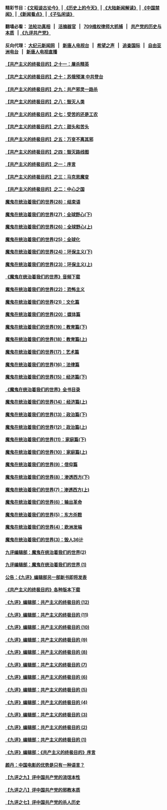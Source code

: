 #### 精彩节目：[《文昭谈古论今》](http://134.209.198.168/wenzhao) | [《历史上的今天》](http://134.209.198.168/today-in-history) | [《大陆新闻解读》](http://134.209.198.168/ntdtv-comedy) | [《中国禁闻》](http://134.209.198.168/ntdtv-news) | [《新闻看点》](http://134.209.198.168/news-insight) | [《子弘闲谈》](http://134.209.198.168/zihongxiantan/) 

  #### 翻墙必看： [法轮功真相](http://134.209.198.168:10000/videos/truth.html) &nbsp;&nbsp;|&nbsp;&nbsp; [活摘器官](http://134.209.198.168:10000/videos/res/Organs/) &nbsp;&nbsp;|&nbsp;&nbsp; [709维权律师大抓捕](http://134.209.198.168:10000/videos/709/) &nbsp;&nbsp;|&nbsp;&nbsp; [共产党的历史与本质](http://134.209.198.168:10000/videos/jiuping/) &nbsp;&nbsp;| [《九评共产党》](http://134.209.198.168:10000/videos/jiuping/) 

#### 反向代理： [大纪元新闻网](http://134.209.198.168:10080/) &nbsp;&nbsp;|&nbsp;&nbsp; [新唐人电视台](http://134.209.198.168:8000/) &nbsp;&nbsp;|&nbsp;&nbsp; [希望之声](http://134.209.198.168:8200/) &nbsp;&nbsp;|&nbsp;&nbsp; [追查国际](http://134.209.198.168:10010/) &nbsp;&nbsp;|&nbsp;&nbsp; [自由亚洲电台](http://134.209.198.168:9800/) &nbsp;&nbsp;|&nbsp;&nbsp; [新唐人电视直播](http://134.209.198.168/) 

#### [【共产主义的终极目的】之十一：屠杀精英](../pages/nsc422/n11118442.md?t=03200036) 

#### [【共产主义的终极目的】之十：苏俄预演 中共登台](../pages/nsc422/n11118424.md?t=03200036) 

#### [【共产主义的终极目的】之九：共产邪灵一路杀](../pages/nsc422/n11114139.md?t=03200036) 

#### [【共产主义的终极目的】之八：毁灭人类](../pages/nsc422/n11108503.md?t=03200036) 

#### [【共产主义的终极目的】之七：受苦的还是工农](../pages/nsc422/n11101809.md?t=03200036) 

#### [【共产主义的终极目的】之六：甜头和苦头](../pages/nsc422/n11096971.md?t=03200036) 

#### [【共产主义的终极目的】之五：万变不离其邪](../pages/nsc422/n11091285.md?t=03200036) 

#### [【共产主义的终极目的】之四：毁灭路线图](../pages/nsc422/n11086284.md?t=03200036) 

#### [【共产主义的终极目的】之一：序言](../pages/nsc422/n11086077.md?t=03200036) 

#### [【共产主义的终极目的】之三：马克思魔变](../pages/nsc422/n11061941.md?t=03200036) 

#### [【共产主义的终极目的】之二：中心之国](../pages/nsc422/n11047728.md?t=03200036) 

#### [魔鬼在统治着我们的世界(28)：结束语](../pages/nsc422/n10936246.md?t=03200036) 

#### [魔鬼在统治着我们的世界(27)：全球野心(下)](../pages/nsc422/n10928319.md?t=03200036) 

#### [魔鬼在统治着我们的世界(26)：全球野心(上)](../pages/nsc422/n10900318.md?t=03200036) 

#### [魔鬼在统治着我们的世界(25)：全球化](../pages/nsc422/n10788205.md?t=03200036) 

#### [魔鬼在统治着我们的世界(24)：环保主义(下)](../pages/nsc422/n10695307.md?t=03200036) 

#### [魔鬼在统治着我们的世界(23)：环保主义(上)](../pages/nsc422/n10688613.md?t=03200036) 

#### [《魔鬼在统治着我们的世界》音频下载](../pages/nsc422/n10635553.md?t=03200036) 

#### [魔鬼在统治着我们的世界(22)：恐怖主义](../pages/nsc422/n10614727.md?t=03200036) 

#### [魔鬼在统治着我们的世界(21)：文化篇](../pages/nsc422/n10597706.md?t=03200036) 

#### [魔鬼在统治着我们的世界(20)：媒体篇](../pages/nsc422/n10586579.md?t=03200036) 

#### [魔鬼在统治着我们的世界(19)：教育篇(下)](../pages/nsc422/n10564808.md?t=03200036) 

#### [魔鬼在统治着我们的世界(18)：教育篇(上)](../pages/nsc422/n10526970.md?t=03200036) 

#### [魔鬼在统治着我们的世界(17)：艺术篇](../pages/nsc422/n10499093.md?t=03200036) 

#### [魔鬼在统治着我们的世界(16)：法律篇](../pages/nsc422/n10485969.md?t=03200036) 

#### [魔鬼在统治着我们的世界(15)：经济篇(下)](../pages/nsc422/n10469975.md?t=03200036) 

#### [《魔鬼在统治着我们的世界》全书目录](../pages/nsc422/n10464261.md?t=03200036) 

#### [魔鬼在统治着我们的世界(14)：经济篇(上)](../pages/nsc422/n10457370.md?t=03200036) 

#### [魔鬼在统治着我们的世界(13)：政治篇(下)](../pages/nsc422/n10448270.md?t=03200036) 

#### [魔鬼在统治着我们的世界(12)：政治篇(上)](../pages/nsc422/n10444576.md?t=03200036) 

#### [魔鬼在统治着我们的世界(11)：家庭篇(下)](../pages/nsc422/n10440961.md?t=03200036) 

#### [魔鬼在统治着我们的世界(10)：家庭篇(上)](../pages/nsc422/n10435448.md?t=03200036) 

#### [魔鬼在统治着我们的世界(9)：信仰篇](../pages/nsc422/n10432159.md?t=03200036) 

#### [魔鬼在统治着我们的世界(8)：渗透西方(下)](../pages/nsc422/n10429603.md?t=03200036) 

#### [魔鬼在统治着我们的世界(7)：渗透西方(上)](../pages/nsc422/n10426013.md?t=03200036) 

#### [魔鬼在统治着我们的世界(6)：输出革命](../pages/nsc422/n10421536.md?t=03200036) 

#### [魔鬼在统治着我们的世界(5)：东方杀戮](../pages/nsc422/n10417707.md?t=03200036) 

#### [魔鬼在统治着我们的世界(4)：欧洲发端](../pages/nsc422/n10414890.md?t=03200036) 

#### [魔鬼在统治着我们的世界(3)：毁人36计](../pages/nsc422/n10411583.md?t=03200036) 

#### [九评编辑部：魔鬼在统治着我们的世界(2)](../pages/nsc422/n10410036.md?t=03200036) 

#### [九评编辑部：魔鬼在统治着我们的世界 (1)](../pages/nsc422/n10406825.md?t=03200036) 

#### [公告：《九评》编辑部另一部新书即将发表](../pages/nsc422/n10405104.md?t=03200036) 

#### [《共产主义的终极目的》各种版本下载](../pages/nsc422/n10022138.md?t=03200036) 

#### [《九评》编辑部：共产主义的终极目的 (12)](../pages/nsc422/n9933272.md?t=03200036) 

#### [《九评》编辑部：共产主义的终极目的 (11)](../pages/nsc422/n9924973.md?t=03200036) 

#### [《九评》编辑部：共产主义的终极目的 (10)](../pages/nsc422/n9920883.md?t=03200036) 

#### [《九评》编辑部：共产主义的终极目的 (9)](../pages/nsc422/n9916363.md?t=03200036) 

#### [《九评》编辑部：共产主义的终极目的 (8)](../pages/nsc422/n9912488.md?t=03200036) 

#### [《九评》编辑部：共产主义的终极目的 (7)](../pages/nsc422/n9901176.md?t=03200036) 

#### [《九评》编辑部：共产主义的终极目的 (6)](../pages/nsc422/n9899359.md?t=03200036) 

#### [《九评》编辑部：共产主义的终极目的 (5)](../pages/nsc422/n9893174.md?t=03200036) 

#### [《九评》编辑部：共产主义的终极目的 (4)](../pages/nsc422/n9891246.md?t=03200036) 

#### [《九评》编辑部：共产主义的终极目的 (3)](../pages/nsc422/n9879879.md?t=03200036) 

#### [《九评》编辑部：共产主义的终极目的 (2)](../pages/nsc422/n9876205.md?t=03200036) 

#### [《九评》编辑部：共产主义的终极目的 (1)](../pages/nsc422/n9865857.md?t=03200036) 

#### [《九评》编辑部：《共产主义的终极目的》序言](../pages/nsc422/n9862666.md?t=03200036) 

#### [颜丹：中国电影的优势是只有一种语言？](../pages/nsc422/n9583062.md?t=03200036) 

#### [【九评之九】评中国共产党的流氓本性](../pages/nsc422/n737542.md?t=03200036) 

#### [【九评之八】评中国共产党的邪教本质](../pages/nsc422/n735942.md?t=03200036) 

#### [【九评之七】评中国共产党的杀人历史](../pages/nsc422/n733806.md?t=03200036) 

